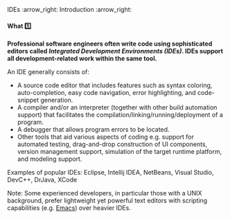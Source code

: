 <link rel="stylesheet" href="{{baseUrl}}/css/textbook.css">

<div class="website-content">

<div id="path">IDEs :arrow_right: Introduction :arrow_right:</div>

<div id="title">

#### What :one:

</div>

<div id="body">

**Professional software engineers often write code using sophisticated editors called _Integrated Development Environments (IDEs)_. IDEs support all development-related work within the same tool.**

An IDE generally consists of:

*  A source code editor that includes features such as syntax coloring, auto-completion, easy code navigation, error highlighting, and code-snippet generation.
*  A compiler and/or an interpreter (together with other build automation support) that facilitates the compilation/linking/running/deployment of a program.
*  A debugger that allows program errors to be located.
*  Other tools that aid various aspects of coding e.g. support for automated testing, drag-and-drop construction of UI components, version management support, simulation of the target runtime platform, and modeling support.

Examples of popular IDEs: Eclipse, Intellij IDEA, NetBeans, Visual Studio, DevC++, DrJava, XCode

<tip-box>

Note: Some experienced developers, in particular those with a UNIX background, prefer lightweight yet powerful text editors with scripting capabilities (e.g. [Emacs](http://www.gnu.org/software/emacs/)) over heavier IDEs.

</tip-box>

</div>

<div id="extras">

<include src="exercises.md" />

</div>

</div>

